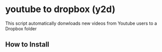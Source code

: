 # youtube to dropbox (y2d)

This script automatically donwloads new videos from Youtube users to a Dropbox folder

## How to Install

